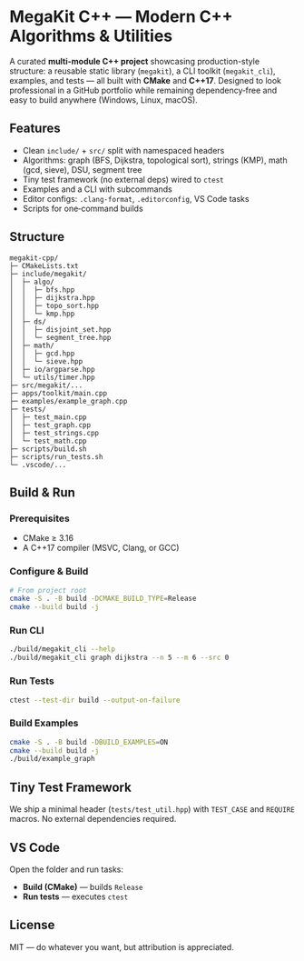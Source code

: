 # MegaKit C++ — Modern C++ Algorithms & Utilities

A curated **multi-module C++ project** showcasing production-style structure: a reusable static library (`megakit`),
a CLI toolkit (`megakit_cli`), examples, and tests — all built with **CMake** and **C++17**. Designed to look professional in a GitHub portfolio while remaining dependency‑free and easy to build anywhere (Windows, Linux, macOS).

## Features
- Clean `include/` + `src/` split with namespaced headers
- Algorithms: graph (BFS, Dijkstra, topological sort), strings (KMP), math (gcd, sieve), DSU, segment tree
- Tiny test framework (no external deps) wired to `ctest`
- Examples and a CLI with subcommands
- Editor configs: `.clang-format`, `.editorconfig`, VS Code tasks
- Scripts for one‑command builds

## Structure
```
megakit-cpp/
├─ CMakeLists.txt
├─ include/megakit/
│  ├─ algo/
│  │  ├─ bfs.hpp
│  │  ├─ dijkstra.hpp
│  │  ├─ topo_sort.hpp
│  │  └─ kmp.hpp
│  ├─ ds/
│  │  ├─ disjoint_set.hpp
│  │  └─ segment_tree.hpp
│  ├─ math/
│  │  ├─ gcd.hpp
│  │  └─ sieve.hpp
│  ├─ io/argparse.hpp
│  └─ utils/timer.hpp
├─ src/megakit/...
├─ apps/toolkit/main.cpp
├─ examples/example_graph.cpp
├─ tests/
│  ├─ test_main.cpp
│  ├─ test_graph.cpp
│  ├─ test_strings.cpp
│  └─ test_math.cpp
├─ scripts/build.sh
├─ scripts/run_tests.sh
└─ .vscode/...
```

## Build & Run

### Prerequisites
- CMake ≥ 3.16
- A C++17 compiler (MSVC, Clang, or GCC)

### Configure & Build
```bash
# From project root
cmake -S . -B build -DCMAKE_BUILD_TYPE=Release
cmake --build build -j
```

### Run CLI
```bash
./build/megakit_cli --help
./build/megakit_cli graph dijkstra --n 5 --m 6 --src 0
```

### Run Tests
```bash
ctest --test-dir build --output-on-failure
```

### Build Examples
```bash
cmake -S . -B build -DBUILD_EXAMPLES=ON
cmake --build build -j
./build/example_graph
```

## Tiny Test Framework
We ship a minimal header (`tests/test_util.hpp`) with `TEST_CASE` and `REQUIRE` macros. No external dependencies required.

## VS Code
Open the folder and run tasks:
- **Build (CMake)** — builds `Release`
- **Run tests** — executes `ctest`

## License
MIT — do whatever you want, but attribution is appreciated.
